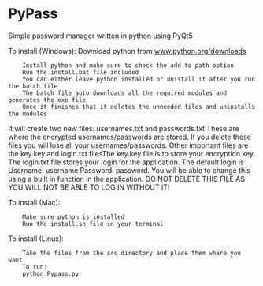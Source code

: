 # PyPass
Simple password manager written in python using PyQt5




To install (Windows):
 Download python from www.python.org/downloads
        
        Install python and make sure to check the add to path option
        Run the install.bat file included
        You can either leave python installed or unistall it after you run the batch file
        The batch file auto downloads all the required modules and generates the exe file
        Once it finishes that it deletes the unneeded files and uninstalls the modules
        
It will create two new files: usernames.txt and passwords.txt
These are where the encrypted usernames/passwords are stored.
If you delete these files you will lose all your usernames/passwords.
Other important files are the key.key and login.txt filesThe key.key file is to store your encryption key.
The login.txt file stores your login for the application.
The default login is Username: username Password: password.
You will be able to change this using a built in function in the application.
DO NOT DELETE THIS FILE AS YOU WILL NOT BE ABLE TO LOG IN WITHOUT IT!

To install (Mac):

        Make sure python is installed
        Run the install.sh file in your terminal
To install (Linux):
        
        Take the files from the src directory and place them where you want 
        To run: 
        python Pypass.py
